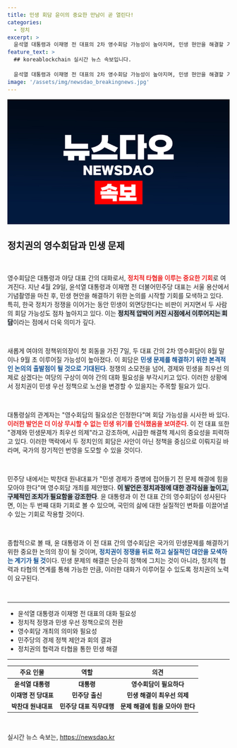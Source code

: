 ```yaml
---
title: 민생 회담 윤이의 중요한 만남이 곧 열린다!
categories:
  - 정치
excerpt: >
  윤석열 대통령과 이재명 전 대표의 2차 영수회담 가능성이 높아지며, 민생 현안을 해결할 기회가 열릴지 주목받고 있다. 정치권의 정쟁 속에 영수회담이 фик스를 모색할 수 있을지 기대를 모은다.
feature_text: >
  ## koreablockchain 실시간 뉴스 속보입니다.

  윤석열 대통령과 이재명 전 대표의 2차 영수회담 가능성이 높아지며, 민생 현안을 해결할 기회가 열릴지 주목받고 있다. 정치권의 정쟁 속에 영수회담이 фик스를 모색할 수 있을지 기대를 모은다.
image: '/assets/img/newsdao_breakingnews.jpg'
---
```


<p><img src="/assets/img/newsdao_breakingnews.jpg" alt="koreablockchain 속보" /></p>

<h2 data-ke-size="size26">정치권의 영수회담과 민생 문제</h2>

<p data-ke-size="size16">&nbsp;</p>

<p>영수회담은 대통령과 야당 대표 간의 대화로서, <b><span style="color: #ee2323;">정치적 타협을 이루는 중요한 기회</span></b>로 여겨진다. 지난 4월 29일, 윤석열 대통령과 이재명 전 더불어민주당 대표는 서울 용산에서 기념촬영을 마친 후, 민생 현안을 해결하기 위한 논의를 시작할 기회를 모색하고 있다. 특히, 한국 정치가 정쟁을 이어가는 동안 민생이 외면당한다는 비판이 커지면서 두 사람의 회담 가능성도 점차 높아지고 있다. 이는 <b><span style="background-color: #21538527;">정치적 압박이 커진 시점에서 이루어지는 회담</span></b>이라는 점에서 더욱 의미가 깊다.</p>

<p data-ke-size="size16">&nbsp;</p>

<p>새롭게 여야의 정책위의장이 첫 회동을 가진 7일, 두 대표 간의 2차 영수회담이 8월 말이나 9월 초 이루어질 가능성이 높아졌다. 이 회담은 <b><span style="color: #1a5490;">민생 문제를 해결하기 위한 본격적인 논의의 출발점이 될 것으로 기대된다</span></b>. 정쟁의 소모전을 넘어, 경제와 민생을 최우선 의제로 삼겠다는 여당의 구상이 여야 간의 대화 필요성을 부각시키고 있다. 이러한 상황에서 정치권이 민생 우선 정책으로 노선을 변경할 수 있을지는 주목할 필요가 있다.</p>

<p data-ke-size="size16">&nbsp;</p>

<p>대통령실의 관계자는 "영수회담의 필요성은 인정한다"며 회담 가능성을 시사한 바 있다. <b><span style="color: #ee2323;">이러한 발언은 더 이상 무시할 수 없는 민생 위기를 인식했음을 보여준다</span></b>. 이 전 대표 또한 "경제와 민생문제가 최우선 의제"라고 강조하며, 시급한 해결책 제시의 중요성을 피력하고 있다. 이러한 맥락에서 두 정치인의 회담은 사안이 아닌 정책을 중심으로 이뤄지길 바라며, 국가의 장기적인 번영을 도모할 수 있을 것이다.</p>

<p data-ke-size="size16">&nbsp;</p>

<p>민주당 내에서는 박찬대 원내대표가 "민생 경제가 중병에 접어들기 전 문제 해결에 힘을 모아야 한다"며 영수회담 개최를 제안했다. <b><span style="background-color: #21538527;">이 발언은 정치과정에 대한 경각심을 높이고, 구체적인 조치가 필요함을 강조한다</span></b>. 윤 대통령과 이 전 대표 간의 영수회담이 성사된다면, 이는 두 번째 대화 기회로 볼 수 있으며, 국민의 삶에 대한 실질적인 변화를 이끌어낼 수 있는 기회로 작용할 것이다.</p>

<p data-ke-size="size16">&nbsp;</p>

<p>종합적으로 볼 때, 윤 대통령과 이 전 대표 간의 영수회담은 국가의 민생문제를 해결하기 위한 중요한 논의의 장이 될 것이며, <b><span style="color: #1a5490;">정치권이 정쟁을 뒤로 하고 실질적인 대안을 모색하는 계기가 될 것</span></b>이다. 민생 문제의 해결은 단순히 정책에 그치는 것이 아니라, 정치적 협력과 타협의 연계를 통해 가능한 만큼, 이러한 대화가 이루어질 수 있도록 정치권의 노력이 요구된다.</p>

<p data-ke-size="size16">&nbsp;</p>

<hr />

<ul>
    <li>윤석열 대통령과 이재명 전 대표의 대화 필요성</li>
    <li>정치적 정쟁과 민생 우선 정책으로의 전환</li>
    <li>영수회담 개최의 의미와 필요성</li>
    <li>민주당의 경제 정책 제안과 회의 결과</li>
    <li>정치권의 협력과 타협을 통한 민생 해결</li>
</ul>

<hr />

<table style="width: 100%; border-collapse: collapse;">
    <thead>
        <tr>
            <th style="text-align: center;">주요 인물</th>
            <th style="text-align: center;">역할</th>
            <th style="text-align: center;">의견</th>
        </tr>
    </thead>
    <tbody>
        <tr>
            <td style="text-align: center; height: 17px;"><b>윤석열 대통령</b></td>
            <td style="text-align: center; height: 17px;"><b>대통령</b></td>
            <td style="text-align: center; height: 17px;"><b>영수회담이 필요하다</b></td>
        </tr>
        <tr>
            <td style="text-align: center; height: 17px;"><b>이재명 전 당대표</b></td>
            <td style="text-align: center; height: 17px;"><b>민주당 출신</b></td>
            <td style="text-align: center; height: 17px;"><b>민생 해결이 최우선 의제</b></td>
        </tr>
        <tr>
            <td style="text-align: center; height: 17px;"><b>박찬대 원내대표</b></td>
            <td style="text-align: center; height: 17px;"><b>민주당 대표 직무대행</b></td>
            <td style="text-align: center; height: 17px;"><b>문제 해결에 힘을 모아야 한다</b></td>
        </tr>
    </tbody>
</table>

<p data-ke-size="size16">&nbsp;</p>
실시간 뉴스 속보는, <a href="https://newsdao.kr" rel="dofollow">https://newsdao.kr</a>


